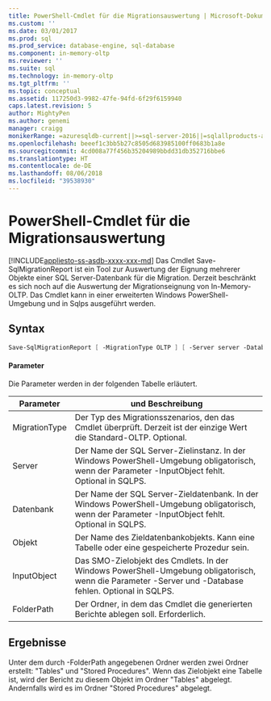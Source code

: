 ```yaml
---
title: PowerShell-Cmdlet für die Migrationsauswertung | Microsoft-Dokumentation
ms.custom: ''
ms.date: 03/01/2017
ms.prod: sql
ms.prod_service: database-engine, sql-database
ms.component: in-memory-oltp
ms.reviewer: ''
ms.suite: sql
ms.technology: in-memory-oltp
ms.tgt_pltfrm: ''
ms.topic: conceptual
ms.assetid: 117250d3-9982-47fe-94fd-6f29f6159940
caps.latest.revision: 5
author: MightyPen
ms.author: genemi
manager: craigg
monikerRange: =azuresqldb-current||>=sql-server-2016||=sqlallproducts-allversions||>=sql-server-linux-2017
ms.openlocfilehash: beeef1c3bb5b27c8505d683985100ff0683b1a8e
ms.sourcegitcommit: 4cd008a77f456b35204989bbdd31db352716bbe6
ms.translationtype: HT
ms.contentlocale: de-DE
ms.lasthandoff: 08/06/2018
ms.locfileid: "39538930"
---
```

# <a name="powershell-cmdlet-for-migration-evaluation"></a>PowerShell-Cmdlet für die Migrationsauswertung
[!INCLUDE[appliesto-ss-asdb-xxxx-xxx-md](../../includes/appliesto-ss-asdb-xxxx-xxx-md.md)]
  Das Cmdlet Save-SqlMigrationReport ist ein Tool zur Auswertung der Eignung mehrerer Objekte einer SQL Server-Datenbank für die Migration. Derzeit beschränkt es sich noch auf die Auswertung der Migrationseignung von In-Memory-OLTP. Das Cmdlet kann in einer erweiterten Windows PowerShell-Umgebung und in Sqlps ausgeführt werden.  
  
## <a name="syntax"></a>Syntax  
  
```powershell  
Save-SqlMigrationReport [ -MigrationType OLTP ] [ -Server server -Database database [ -Object object_name ] ]  |  [ -InputObject smo_object ] -FolderPath path  
```  
  
#### <a name="parameters"></a>Parameter  
 Die Parameter werden in der folgenden Tabelle erläutert.  
  
|Parameter|und Beschreibung|  
|----------------|-----------------|  
|MigrationType|Der Typ des Migrationsszenarios, den das Cmdlet überprüft. Derzeit ist der einzige Wert die Standard-OLTP. Optional.|  
|Server|Der Name der SQL Server-Zielinstanz. In der Windows PowerShell-Umgebung obligatorisch, wenn der Parameter -InputObject fehlt. Optional in SQLPS.|  
|Datenbank|Der Name der SQL Server-Zieldatenbank. In der Windows PowerShell-Umgebung obligatorisch, wenn der Parameter -InputObject fehlt. Optional in SQLPS.|  
|Objekt|Der Name des Zieldatenbankobjekts. Kann eine Tabelle oder eine gespeicherte Prozedur sein.|  
|InputObject|Das SMO-Zielobjekt des Cmdlets. In der Windows PowerShell-Umgebung obligatorisch, wenn die Parameter -Server und -Database fehlen. Optional in SQLPS.|  
|FolderPath|Der Ordner, in dem das Cmdlet die generierten Berichte ablegen soll. Erforderlich.|  
  
## <a name="results"></a>Ergebnisse  
 Unter dem durch -FolderPath angegebenen Ordner werden zwei Ordner erstellt: "Tables" und "Stored Procedures". Wenn das Zielobjekt eine Tabelle ist, wird der Bericht zu diesem Objekt im Ordner "Tables" abgelegt. Andernfalls wird es im Ordner "Stored Procedures" abgelegt.  
  
  
